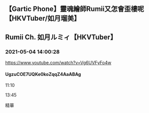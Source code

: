 ## 【Gartic Phone】靈魂繪師Rumii又怎會歪樓呢【HKVTuber/如月瑠美】
## Rumii Ch. 如月ルミィ【HKVTuber】
### 2021-05-04 14:00:28
https://www.youtube.com/watch?v=Vg6UVFyFo4w
#### UgzuCOE7UQKe0koZqqZ4AaABAg
11:10

13:45

精華

